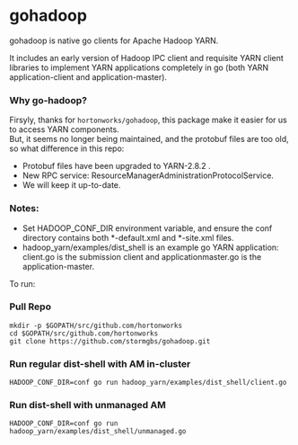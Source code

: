 gohadoop
========

gohadoop is native go clients for Apache Hadoop YARN.

It includes an early version of Hadoop IPC client and requisite YARN client libraries to implement YARN applications completely in go (both YARN application-client and application-master).

### Why go-hadoop?
Firsyly, thanks for `hortonworks/gohadoop`, this package make it easier for us to access YARN components.   
But, it seems no longer being maintained, and the protobuf files are too old, so what difference in this repo:

* Protobuf files have been upgraded to YARN-2.8.2 .
* New RPC service: ResourceManagerAdministrationProtocolService.
* We will keep it up-to-date.

### Notes:
* Set HADOOP_CONF_DIR environment variable, and ensure the conf directory contains both *-default.xml and *-site.xml files.
* hadoop_yarn/examples/dist_shell is an example go YARN application: client.go is the submission client and applicationmaster.go is the application-master.

To run:

### Pull Repo
```
mkdir -p $GOPATH/src/github.com/hortonworks
cd $GOPATH/src/github.com/hortonworks
git clone https://github.com/stormgbs/gohadoop.git
```

### Run regular dist-shell with AM in-cluster
```
HADOOP_CONF_DIR=conf go run hadoop_yarn/examples/dist_shell/client.go
```

### Run dist-shell with unmanaged AM
```
HADOOP_CONF_DIR=conf go run hadoop_yarn/examples/dist_shell/unmanaged.go
```
